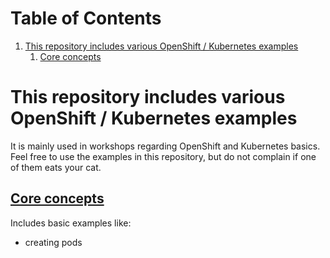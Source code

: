 
# Table of Contents

1.  [This repository includes various OpenShift / Kubernetes examples](#orgcdc547d)
    1.  [Core concepts](#org3ad15ac)


<a id="orgcdc547d"></a>

# This repository includes various OpenShift / Kubernetes examples

It is mainly used in workshops regarding OpenShift and Kubernetes
basics. Feel free to use the examples in this repository, but do not
complain if one of them eats your cat.


<a id="org3ad15ac"></a>

## [Core concepts](core-concepts/)

Includes basic examples like:

-   creating pods
